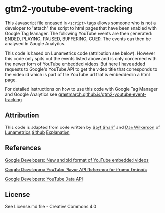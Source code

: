 # gtm2-youtube-event-tracking

This Javascript file encased in `<script>` tags allows someone who is not a developer to "attach" the
script to html pages that have been enabled with Google Tag Manager. The following YouTube events are
then generated: ENDED, PLAYING, PAUSED, BUFFERING, CUED. The events can then be analysed in Google Analytics.

This code is based on Lunametrics code (attribution see below). However this code only spits out the events
listed above and is only concerned with the newer form of YouTube embedded videos. But here I have added
requests to Google's YouTube API to get the video title that corresponds to the video id which is part of
the YouTube url that is embedded in a html page.

For detailed instructions on how to use this code with Google Tag Manager and Google Analytics see [grantmarch.github.io/gtm2-youtube-event-tracking](http://grantmarch.github.io/gtm2-youtube-event-tracking)

## Attribution

This code is adapted from code written by [Sayf Sharif](https://twitter.com/sayfsharif) and [Dan Wilkerson](https://twitter.com/notdanwilkerson)  of [Lunametrics](http://www.lunametrics.com) [Github](https://github.com/lunametrics/youtube-google-analytics) [Explanation](http://www.lunametrics.com/blog/2015/05/11/updated-youtube-tracking-google-analytics-gtm) 

## References

[Google Developers: New and old format of YouTube embedded videos](https://developers.google.com/youtube/player_parameters?hl=en)

[Google Developers: YouTube Player API Reference for iframe Embeds](https://developers.google.com/youtube/iframe_api_reference)

[Google Developers: YouTube Data API](https://developers.google.com/youtube/v3/getting-started)

## License

See License.md file - Creative Commons 4.0
